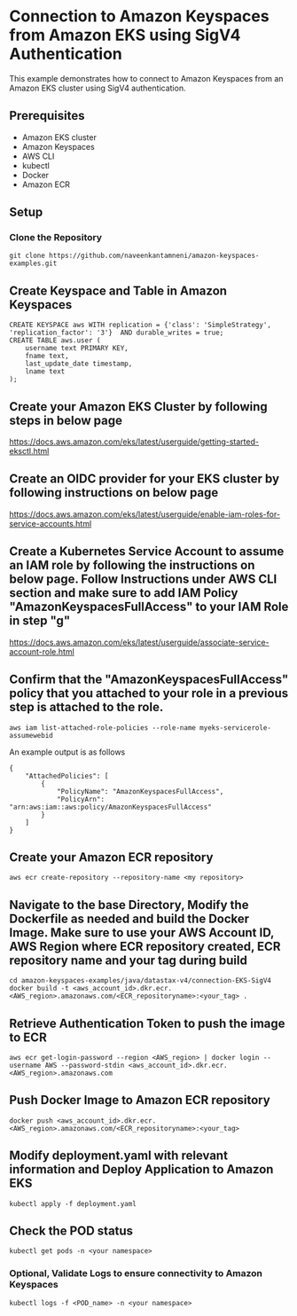 # Connection to Amazon Keyspaces from Amazon EKS using SigV4 Authentication

This example demonstrates how to connect to Amazon Keyspaces from an Amazon EKS cluster using SigV4 authentication.

## Prerequisites

- Amazon EKS cluster
- Amazon Keyspaces
- AWS CLI
- kubectl
- Docker
- Amazon ECR

## Setup

### Clone the Repository

```shell
git clone https://github.com/naveenkantamneni/amazon-keyspaces-examples.git
```

## Create Keyspace and Table in Amazon Keyspaces

```
CREATE KEYSPACE aws WITH replication = {'class': 'SimpleStrategy', 'replication_factor': '3'}  AND durable_writes = true;
CREATE TABLE aws.user (
    username text PRIMARY KEY,
    fname text,
    last_update_date timestamp,
    lname text
);
```

## Create your Amazon EKS Cluster by following steps in below page
https://docs.aws.amazon.com/eks/latest/userguide/getting-started-eksctl.html

## Create an OIDC provider for your EKS cluster by following instructions on below page
https://docs.aws.amazon.com/eks/latest/userguide/enable-iam-roles-for-service-accounts.html

## Create a Kubernetes Service Account to assume an IAM role by following the instructions on below page. Follow Instructions under AWS CLI section and make sure to add IAM Policy "AmazonKeyspacesFullAccess" to your IAM Role in step "g"
https://docs.aws.amazon.com/eks/latest/userguide/associate-service-account-role.html

## Confirm that the "AmazonKeyspacesFullAccess" policy that you attached to your role in a previous step is attached to the role.

```
aws iam list-attached-role-policies --role-name myeks-servicerole-assumewebid
```

An example output is as follows

```
{
    "AttachedPolicies": [
        {
            "PolicyName": "AmazonKeyspacesFullAccess",
            "PolicyArn": "arn:aws:iam::aws:policy/AmazonKeyspacesFullAccess"
        }
    ]
}
```

## Create your Amazon ECR repository
```
aws ecr create-repository --repository-name <my repository>
```

## Navigate to the base Directory, Modify the Dockerfile as needed and build the Docker Image. Make sure to use your AWS Account ID, AWS Region where ECR repository created, ECR repository name and your tag during build

```
cd amazon-keyspaces-examples/java/datastax-v4/connection-EKS-SigV4
docker build -t <aws_account_id>.dkr.ecr.<AWS_region>.amazonaws.com/<ECR_repositoryname>:<your_tag> .
```

## Retrieve Authentication Token to push the image to ECR
```
aws ecr get-login-password --region <AWS_region> | docker login --username AWS --password-stdin <aws_account_id>.dkr.ecr.<AWS_region>.amazonaws.com
```

## Push Docker Image to Amazon ECR repository
```
docker push <aws_account_id>.dkr.ecr.<AWS_region>.amazonaws.com/<ECR_repositoryname>:<your_tag>
```

## Modify deployment.yaml with relevant information and Deploy Application to Amazon EKS
```
kubectl apply -f deployment.yaml
```

## Check the POD status
```
kubectl get pods -n <your namespace>
```

### Optional, Validate Logs to ensure connectivity to Amazon Keyspaces
```
kubectl logs -f <POD_name> -n <your namespace>
```

